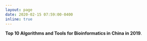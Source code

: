 ```yaml
---
layout: page
date: 2020-02-15 07:59:00-0400
inline: true
---
```


<b>Top 10 Algorithms and Tools for Bioinformatics in China in 2019</b>.
